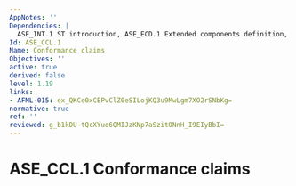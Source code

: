 ```yaml
---
AppNotes: ''
Dependencies: |
  ASE_INT.1 ST introduction, ASE_ECD.1 Extended components definition, ASE_REQ.1 Direct rationale stated security requirements
Id: ASE_CCL.1
Name: Conformance claims
Objectives: ''
active: true
derived: false
level: 1.19
links:
- AFML-015: ex_QKCe0xCEPvClZ0eSILojKQ3u9MwLgm7XO2rSNbKg=
normative: true
ref: ''
reviewed: g_b1kDU-tQcXYuo6QMIJzKNp7aSzitONnH_I9EIyBbI=
---
```


# ASE_CCL.1 Conformance claims